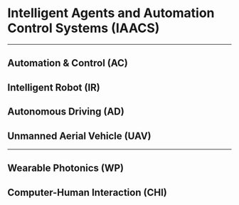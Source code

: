 # Intelligent Agents and Automation Control Systems (IAACS)

******

## Automation & Control (AC)

## Intelligent Robot (IR)

## Autonomous Driving (AD)

## Unmanned Aerial Vehicle (UAV)

******

## Wearable Photonics (WP)

## Computer-Human Interaction (CHI)
